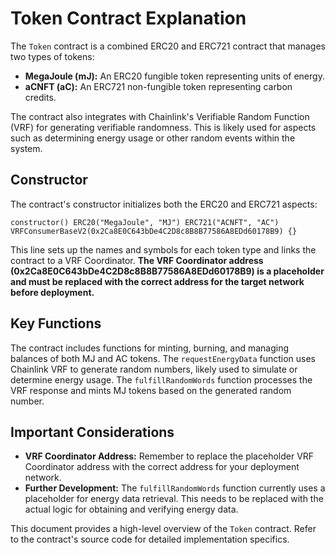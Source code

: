# Token Contract Explanation

The `Token` contract is a combined ERC20 and ERC721 contract that manages two types of tokens:

* **MegaJoule (mJ):** An ERC20 fungible token representing units of energy.
* **aCNFT (aC):** An ERC721 non-fungible token representing carbon credits.

The contract also integrates with Chainlink's Verifiable Random Function (VRF) for generating verifiable randomness.  This is likely used for aspects such as determining energy usage or other random events within the system.

## Constructor

The contract's constructor initializes both the ERC20 and ERC721 aspects:

`constructor() ERC20("MegaJoule", "MJ") ERC721("ACNFT", "AC") VRFConsumerBaseV2(0x2Ca8E0C643bDe4C2D8c8B8B77586A8EDd60178B9) {}`

This line sets up the names and symbols for each token type and links the contract to a VRF Coordinator.  **The VRF Coordinator address (0x2Ca8E0C643bDe4C2D8c8B8B77586A8EDd60178B9) is a placeholder and must be replaced with the correct address for the target network before deployment.**

## Key Functions

The contract includes functions for minting, burning, and managing balances of both MJ and AC tokens.  The `requestEnergyData` function uses Chainlink VRF to generate random numbers, likely used to simulate or determine energy usage.  The `fulfillRandomWords` function processes the VRF response and mints MJ tokens based on the generated random number.

## Important Considerations

* **VRF Coordinator Address:**  Remember to replace the placeholder VRF Coordinator address with the correct address for your deployment network.
* **Further Development:** The `fulfillRandomWords` function currently uses a placeholder for energy data retrieval.  This needs to be replaced with the actual logic for obtaining and verifying energy data.

This document provides a high-level overview of the `Token` contract.  Refer to the contract's source code for detailed implementation specifics.

